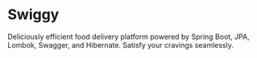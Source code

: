 # Swiggy
Deliciously efficient food delivery platform powered by Spring Boot, JPA, Lombok, Swagger, and Hibernate. Satisfy your cravings seamlessly.
